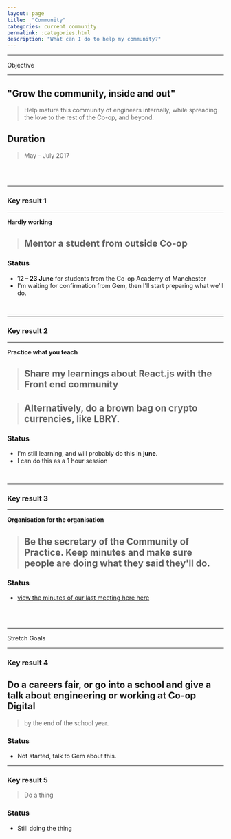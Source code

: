 ```yaml
---
layout: page
title:  "Community"
categories: current community
permalink: :categories.html
description: "What can I do to help my community?"
---
```



---

Objective

---

## "Grow the community, inside and out"
> Help mature this community of engineers internally, while spreading the love to the rest of the Co-op, and beyond.


## Duration
> May - July 2017


<br><br>


---

### Key result 1

---
**Hardly working**
> ## Mentor a student from outside Co-op

### Status

* __12 – 23 June__ for students from the Co-op Academy of Manchester
* I'm waiting for confirmation from Gem, then I'll start preparing what we'll do.

<br>

---

### Key result 2

---
**Practice what you teach**
> ## Share my learnings about React.js with the Front end community

> ## Alternatively, do a brown bag on crypto currencies, like LBRY.

### Status

* I'm still learning, and will probably do this in **june**.
* I can do this as a 1 hour session


<br>

---

### Key result 3

---

**Organisation for the organisation**
> ## Be the secretary of the Community of Practice. Keep minutes and make sure people are doing what they said they'll do.

### Status

* [view the minutes of our last meeting here here](https://docs.google.com/document/d/1k_qhoidyGP-ojE5MydoAE8YwS6RjePOGCoXaV4iy0bg/edit#)


<br><br>

---
Stretch Goals

---
### Key result 4
## Do a careers fair, or go into a school and give a talk about engineering or working at Co-op Digital
> by the end of the school year.

### Status

* Not started, talk to Gem about this.

---
### Key result 5

> Do a thing

### Status

* Still doing the thing
